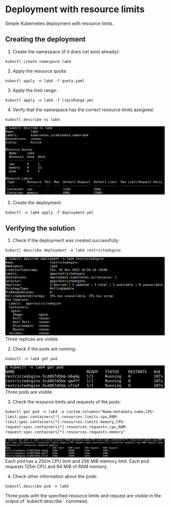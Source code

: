 # Deployment with resource limits
Simple Kubernetes deployment with resource limits.

## Creating the deployment
1. Create the namespace (if it does not exist already):
```
kubectl create namespace lab4
```

2. Apply the resource quota:
```
kubectl apply -n lab4 -f quota.yaml
```

3. Apply the limit range:
```
kubectl apply -n lab4 -f limitRange.yml
```

4. Verify that the namespace has the correct resource limits assigned:
```
kubectl describe ns lab4
```

![Screenshot of the kubectl describe ns command](./namespace.png)

5. Create the deployment:
```
kubectl -n lab4 apply -f deployment.yml
```

## Verifying the solution
1. Check if the deployment was created successfully:
```
kubectl describe deployment -n lab4 restrictednginx
```

![Screenshot of the kubectl describe deployment command](./deployment.png)
Three replicas are visible.

2. Check if the pods are running:
```
kubectl -n lab4 get pod
```

![Screenshot of the kubectl get pod command](./pods.png)
Three pods are visible.

3. Check the resource limits and requests of the pods:
```
kubectl get pod -n lab4 -o custom-columns="Name:metadata.name,CPU-limit:spec.containers[*].resources.limits.cpu,RAM-limit:spec.containers[*].resources.limits.memory,CPU-request:spec.containers[*].resources.requests.cpu,RAM-request:spec.containers[*].resources.requests.memory"
```

![Screenshot of the kubectl get pod command with custom columns](./limits.png)
Each pod has a 250m CPU limit and 256 MiB memory limit.
Each pod requests 125m CPU and 64 MiB of RAM memory.

4. Check other information about the pods:
```
kubectl describe pod -n lab4
```
Three pods with the specified resource limits and request are visible in the output of `kubectl describe`` command.
